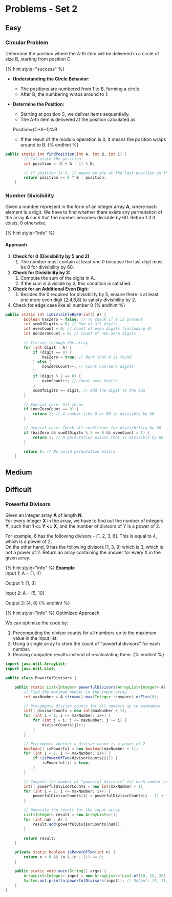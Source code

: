 # Problems - Set 2

## Easy

### Circular Problem

Determine the position where the A-th item will be delivered in a circle of size B, starting from position C.

{% hint style="success" %}
* **Understanding the Circle Behavior:**
  * The positions are numbered from 1 to B, forming a circle.
  * After B, the numbering wraps around to 1.
*   **Determine the Position:**

    * Starting at position C, we deliver items sequentially.
    * The A-th item is delivered at the position calculated as:

    Position=(C+A−1)%B

    * If the result of the modulo operation is 0, it means the position wraps around to B.
{% endhint %}

```java
public static int findPosition(int A, int B, int C) {
        // Calculate the position
        int position = (C + A - 1) % B;

        // If position is 0, it means we are at the last position in the circle
        return position == 0 ? B : position;
    }
```

### Number Divisibility

Given a  number represent in the form of an integer array **A**, where each element is a digit. We have to find whether there exists any permutation of the array **A** such that the number becomes divisible by 60. Return 1 if it exists, 0 otherwise.

{% hint style="info" %}
#### **Approach**

1. **Check for 0 (Divisibility by 5 and 2)**
   1. The number must contain at least one 0 because the last digit must be 0 for divisibility by 60.
2. **Check for Divisibility by 3:**
   1. Compute the sum of the digits in A.
   2. If the sum is divisible by 3, this condition is satisfied.
3. **Check for an Additional Even Digit:**
   1. Besides the 0 required for divisibility by 5, ensure there is at least one more even digit (2,4,6,8) to satisfy divisibility by 2.
4. Check for edge case like all number 0
{% endhint %}

```java
public static int isDivisibleBy60(int[] A) {
        boolean hasZero = false; // To check if 0 is present
        int sumOfDigits = 0; // Sum of all digits
        int evenCount = 0; // Count of even digits (including 0)
        int nonZeroCount = 0; // Count of non-zero digits

        // Iterate through the array
        for (int digit : A) {
            if (digit == 0) {
                hasZero = true; // Mark that 0 is found
            } else {
                nonZeroCount++; // Count non-zero digits
            }
            if (digit % 2 == 0) {
                evenCount++; // Count even digits
            }
            sumOfDigits += digit; // Add the digit to the sum
        }

        // Special case: All zeros
        if (nonZeroCount == 0) {
            return 1; // A number like 0 or 00 is divisible by 60
        }

        // General case: Check all conditions for divisibility by 60
        if (hasZero && sumOfDigits % 3 == 0 && evenCount > 1) {
            return 1; // A permutation exists that is divisible by 60
        }

        return 0; // No valid permutation exists
    }
```





## Medium



## Difficult

### Powerful Divisors

Given an integer array **A** of length **N**.\
For every integer **X** in the array, we have to find out the number of integers **Y**, such that **1 <= Y <= X**, and the number of divisors of Y is a power of 2.

For example, 6 has the following divisors - \[1, 2, 3, 6]. This is equal to 4, which is a power of 2.\
On the other hand, 9 has the following divisors \[1, 3, 9] which is 3, which is not a power of 2. Return an array containing the answer for every X in the given array.

{% hint style="info" %}
**Example**\
Input 1: A = \[1, 4]

Output 1: \[1, 3]

Input 2: A = \[5, 10]

Output 2: \[4, 8]
{% endhint %}

{% hint style="info" %}
Optimized Approach

We can optimize the code by:

1. Precomputing the divisor counts for all numbers up to the maximum value in the input list.
2. Using a single array to store the count of "powerful divisors" for each number.
3. Reusing computed results instead of recalculating them.
{% endhint %}

```java
import java.util.ArrayList;
import java.util.List;

public class PowerfulDivisors {

    public static List<Integer> powerfulDivisors(ArrayList<Integer> A) {
        // Find the maximum number in the input array
        int maxNumber = A.stream().max(Integer::compare).orElse(0);

        // Precompute divisor counts for all numbers up to maxNumber
        int[] divisorCounts = new int[maxNumber + 1];
        for (int i = 1; i <= maxNumber; i++) {
            for (int j = i; j <= maxNumber; j += i) {
                divisorCounts[j]++;
            }
        }

        // Precompute whether a divisor count is a power of 2
        boolean[] isPowerful = new boolean[maxNumber + 1];
        for (int i = 1; i <= maxNumber; i++) {
            if (isPowerOfTwo(divisorCounts[i])) {
                isPowerful[i] = true;
            }
        }

        // Compute the number of "powerful divisors" for each number using cumulative approach
        int[] powerfulDivisorCounts = new int[maxNumber + 1];
        for (int i = 1; i <= maxNumber; i++) {
            powerfulDivisorCounts[i] = powerfulDivisorCounts[i - 1] + (isPowerful[i] ? 1 : 0);
        }

        // Generate the result for the input array
        List<Integer> result = new ArrayList<>();
        for (int num : A) {
            result.add(powerfulDivisorCounts[num]);
        }

        return result;
    }

    private static boolean isPowerOfTwo(int n) {
        return n > 0 && (n & (n - 1)) == 0;
    }

    public static void main(String[] args) {
        ArrayList<Integer> input = new ArrayList<>(List.of(10, 15, 20));
        System.out.println(powerfulDivisors(input)); // Output: [8, 11, 15]
    }
}

```



